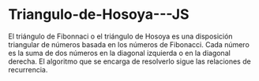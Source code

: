 # Triangulo-de-Hosoya---JS
El triángulo de Fibonnaci o el triángulo de Hosoya es una disposición triangular de números basada en los números de Fibonacci. Cada número es la suma de dos números en la diagonal izquierda o en la diagonal derecha. El algoritmo que se encarga de resolverlo sigue las relaciones de recurrencia. 
